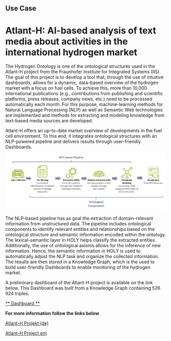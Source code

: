 ## Use Case 

# Atlant-H: AI-based analysis of text media about activities in the international hydrogen market

The Hydrogen Ontology is one of the ontological structures used in the Atlant-H project from the Fraunhofer Institute for Integrated Systems (IIS). 
The goal of this project is to develop a tool that, through the use of intuitive dashboards, allows for a dynamic, data-based overview of the hydrogen market with a focus on fuel cells. To achieve this, more than 10,000 international publications (e.g., contributions from publishing and scientific platforms, press releases, company news, etc.) need to be processed automatically each month. For this purpose, machine-learning methods for Natural Language Processing (NLP) as well as Semantic Web technologies are implemented and methods for extracting and modeling knowledge from text-based media sources are developed. 

Atlant-H offers an up-to-date market overview of developments in the fuel cell environment. To this end, it integrates ontological structures with an NLP-powered pipeline and delivers results through user-friendly Dashboards.

![picture alt](../../visualizations/Atlant-H_pipelin.png "NLP-based pipeline")

The NLP-based pipeline has as goal the extraction of domain-relevant information from unstructured data. The pipeline includes ontological components to identify relevant entities and relationships based on the ontological structure and semantic information encoded within the ontology. The lexical-semantic layer in HOLY helps classify the extracted entities. Additionally, the use of ontological axioms allows for the inference of new information. Hence, the semantic information in HOLY is used to automatically adjust the NLP task and organize the collected information. The results are then stored in a Knowledge Graph, which is the used to build user-friendly Dashboards to enable monitoring of the hydrogen market. 

A preliminary dashboard of the Atlant-H project is available on the link below. This Dashboard was built from a Knowledge Graph containing 526 924 triples.

[** Dashboard **]()

**For more information follow the links below**

[Atlant-H Projekt (de)](https://www.scs.fraunhofer.de/de/referenzen/atlant-H.html)

[Atlant-H Project en)]()

